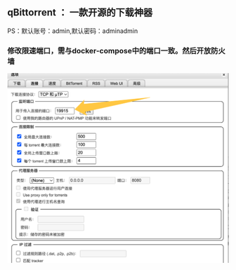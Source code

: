 ## qBittorrent ： 一款开源的下载神器
PS：默认账号：admin,默认密码：adminadmin


### 修改限速端口，需与docker-compose中的端口一致。然后开放防火墙
![](https://raw.githubusercontent.com/bm4578/images/master/202303182132866.png)